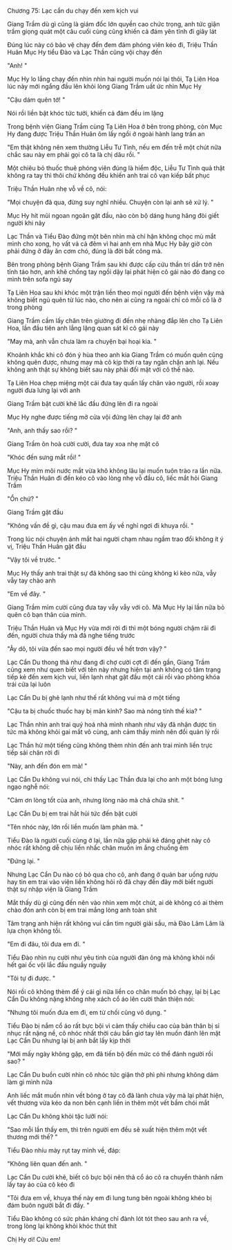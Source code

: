 




Chương 75: Lạc cẩn du chạy đến xem kịch vui

Giang Trầm dù gì cũng là giám đốc lớn quyền cao chức trọng, anh tức giận trầm giọng quát một câu cuối cùng cũng khiến cả đám yên tĩnh đi giây lát

Đúng lúc này có bảo vệ chạy đến đem đám phóng viên kéo đi, Triệu Thần Huân Mục Hy tiểu Đào và Lạc Thần cũng vội chạy đến

"Anh! "

Mục Hy lo lắng chạy đến nhìn nhìn hai người muốn nói lại thôi, Tạ Liên Hoa lúc này mới ngẩng đầu lên khỏi lòng Giang Trầm uất ức nhìn Mục Hy

"Cậu dám quên tớ! "

Nói rồi liền bật khóc tức tưởi, khiến cả đám đều im lặng

Trong bệnh viện Giang Trầm cùng Tạ Liên Hoa ở bên trong phòng, còn Mục Hy đang được Triệu Thần Huân ôm lấy ngồi ở ngoài hành lang trấn an

"Em thật không nên xem thường Liễu Tư Tình, nếu em đến trễ một chút nữa chắc sau này em phải gọi cô ta là chị dâu rồi. "

Một chiêu bỏ thuốc thuê phóng viên đúng là hiểm độc, Liễu Tư Tình quả thật không ra tay thì thôi chứ không đều khiến anh trai cô vạn kiếp bất phục

Triệu Thần Huân nhẹ vỗ về cô, nói:

"Mọi chuyện đã qua, đừng suy nghĩ nhiều. Chuyện còn lại anh sẽ xử lý. "

Mục Hy hít mũi ngoan ngoãn gật đầu, nào còn bộ dáng hung hăng đòi giết người khi nãy

Lạc Thần và Tiểu Đào đứng một bên nhìn mà chỉ hận không chọc mù mắt mình cho xong, họ vất vả cả đêm vì hai anh em nhà Mục Hy bây giờ còn phải đứng ở đây ăn cơm chó, đúng là đời bất công mà.

Bên trong phòng bệnh Giang Trầm sau khi được cấp cứu thần trí dần trở nên tỉnh táo hơn, anh khẽ chống tay ngồi dậy lại phát hiện cô gái nào đó đang co mình trên sofa ngủ say


Tạ Liên Hoa sau khi khóc một trận liền theo mọi người đến bệnh viện vậy mà không biết ngủ quên từ lúc nào, cho nên ai cũng ra ngoài chỉ có mỗi cô là ở trong phòng

Giang Trầm cầm lấy chăn trên giường đi đến nhẹ nhàng đắp lên cho Tạ Liên Hoa, lần đầu tiên anh lẳng lặng quan sát kĩ cô gái này

"May mà, anh vẫn chưa làm ra chuyện bại hoại kia. "

Khoảnh khắc khi cô đón ý hùa theo anh kia Giang Trầm có muốn quên cũng không quên được, nhưng may mà cô kịp thời ra tay ngăn chặn anh lại. Nếu không anh thật sự không biết sau này phải đối mặt với cô thế nào.

Tạ Liên Hoa chẹp miệng một cái đưa tay quấn lấy chăn vào người, rồi xoay người đưa lưng lại với anh

Giang Trầm bật cười khẽ lắc đầu đứng lên đi ra ngoài

Mục Hy nghe được tiếng mở cửa vội đứng lên chạy lại đỡ anh

"Anh, anh thấy sao rồi? "

Giang Trầm ôn hoà cười cười, đưa tay xoa nhẹ mặt cô

"Khóc đến sưng mắt rồi! "

Mục Hy mím môi nước mắt vừa khô không lâu lại muốn tuôn trào ra lần nữa. Triệu Thần Huân đi đến kéo cô vào lòng nhẹ vỗ đầu cô, liếc mắt hỏi Giang Trầm

"Ổn chứ? "

Giang Trầm gật đầu

"Không vấn đề gì, cậu mau đưa em ấy về nghỉ ngơi đi khuya rồi. "

Trong lúc nói chuyện ánh mắt hai người chạm nhau ngầm trao đổi không ít ý vị, Triệu Thần Huân gật đầu

"Vậy tôi về trước. "

Mục Hy thấy anh trai thật sự đã không sao thì cũng không kì kèo nữa, vẫy vẫy tay chào anh

"Em về đây. "

Giang Trầm mỉm cười cũng đưa tay vẫy vẫy với cô. Mà Mục Hy lại lần nữa bỏ quên cô bạn thân của mình.

Triệu Thần Huân và Mục Hy vừa mới rời đi thì một bóng người chậm rãi đi đến, người chưa thấy mà đã nghe tiếng trước


"Ây dô, tôi vừa đến sao mọi người đều về hết trơn vậy? "

Lạc Cẩn Du thong thả như đang đi chợ cười cợt đi đến gần, Giang Trầm cũng xem như quen biết với tên này nhưng hiện tại anh không có tâm trạng tiếp kẻ đến xem kịch vui, liền lạnh nhạt gật đầu một cái rồi vào phòng khóa trái cửa lại luôn

Lạc Cẩn Du bị ghẻ lạnh như thế rất không vui mà ơ một tiếng

"Cậu ta bị chuốc thuốc hay bị mãn kinh? Sao mà nóng tính thế kia? "

Lạc Thần nhìn anh trai quý hoá nhà mình nhanh như vậy đã nhận được tin tức mà không khỏi gai mắt vô cùng, anh cảm thấy mình nên đổi quản lý rồi

Lạc Thần hừ một tiếng cũng không thèm nhìn đến anh trai mình liền trực tiếp sải chân rời đi

"Này, anh đến đón em mà! "

Lạc Cẩn Du không vui nói, chỉ thấy Lạc Thần đưa lại cho anh một bóng lưng ngạo nghễ nói:

"Cảm ơn lòng tốt của anh, nhưng lòng nào mà chả chứa shit. "

Lạc Cẩn Du bị em trai hắt hủi tức đến bật cười

"Tên nhóc này, lớn rồi liền muốn làm phản mà. "

Tiểu Đào là người cuối cùng ở lại, lần nữa gặp phải kẻ đáng ghét này cô nhóc rất không dễ chịu liền nhấc chân muốn im ắng chuồng êm

"Đứng lại. "

Nhưng Lạc Cẩn Du nào có bỏ qua cho cô, anh đang ở quán bar uống rượu hay tin em trai vào viện liền không hỏi rõ đã chạy đến đây mới biết người thật sự nhập viện là Giang Trầm

Mắt thấy dù gì cũng đến nên vào nhìn xem một chút, ai dè không có ai thèm chào đón anh còn bị em trai mắng lòng anh toàn shit

Tâm trạng anh hiện rất không vui cần tìm người giải sầu, mà Đào Lâm Lâm là lựa chọn không tồi.

"Em đi đâu, tôi đưa em đi. "

Tiểu Đào nhìn nụ cười như yêu tinh của người đàn ông mà không khỏi nổi hết gai ốc vội lắc đầu nguầy nguậy

"Tôi tự đi được. "


Nói rồi cô không thèm để ý cái gì nữa liền co chân muốn bỏ chạy, lại bị Lạc Cẩn Du không nặng không nhẹ xách cổ áo lên cười thân thiện nói:

"Nhưng tôi muốn đưa em đi, em từ chối cũng vô dụng. "

Tiểu Đào bị nắm cổ áo rất bực bội vì cảm thấy chiều cao của bản thân bị sỉ nhục rất nặng nề, cô nhóc nhất thời cáu bẩn giơ tay lên muốn đánh lên mặt Lạc Cẩn Du nhưng lại bị anh bắt lấy kịp thời

"Mới mấy ngày không gặp, em đã tiến bộ đến mức có thể đánh người rồi sao? "

Lạc Cẩn Du buồn cười nhìn cô nhóc tức giận thở phì phì nhưng không dám làm gì mình nữa

Anh liếc mắt muốn nhìn vết bỏng ở tay cô đã lành chưa vậy mà lại phát hiện, vết thương vừa kéo da non bên cạnh liền in thêm một vết bầm chói mắt

Lạc Cẩn Du không khỏi tặc lưỡi nói:

"Sao mỗi lần thấy em, thì trên người em đều sẽ xuất hiện thêm một vết thương mới thế? "

Tiểu Đào nhíu mày rụt tay mình về, đáp:

"Không liên quan đến anh. "

Lạc Cẩn Du cười khẽ, biết cô bực bội nên thả cổ áo cô ra chuyển thành nắm lấy tay áo của cô kéo đi

"Tôi đưa em về, khuya thế này em đi lung tung bên ngoài không khéo bị đám buôn người bắt đi đấy. "

Tiểu Đào không có sức phản kháng chỉ đành lót tót theo sau anh ra về, trong lòng lại không khỏi khóc thút thít

Chị Hy ơi! Cứu em!




